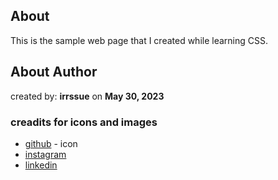 ## About

This is the sample web page that I created while learning CSS.

## About Author

created by: **irrssue** on **May 30, 2023**

### creadits for icons and images

- [github](https://www.flaticon.com/free-icon/github_2111432?term=github&page=1&position=4&origin=search&related_id=2111432) - icon
- [instagram](https://www.flaticon.com/free-icon/instagram_1384031?term=instagram&page=1&position=7&origin=search&related_id=1384031)
- [linkedin](https://www.flaticon.com/free-icon/linkedin_3536569?term=linkedin&page=1&position=2&origin=search&related_id=3536569)

